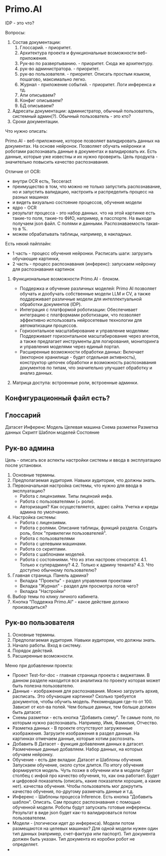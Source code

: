 # Primo.AI

IDP - это что?

Вопросы:
1. Состав документации:
   1. Глоссарий. - приоритет.
   1. Архитектура проекта и функциональные возможности веб-приложения.
   1. Рук-во по развертыванию. - приоритет. Сюда же архитектуру.
   1. рук-во администратора. - приоритет.
   1. рук-во пользователя. - приоритет. Описать простым языком, пошагово, максимально легко.
   1. Журнал - приложение событий. - приоритет. Логи инференса и тд. 
   1. Апи описываем?
   1. Конфиг описываем?
   1. БД описываем?
3. Адресаты документации: администратор, обычный пользователь, системный админ(?). Обычный пользователь - это кто?
4. Сроки документации.




Что нужно описать:

Primo.AI - веб-приложение, которое позволяет валидировать данных на документах. На основе нейронок. Позволяет обучать нейронки и роботами распознавать данные в документах и валидировать их. Есть данные, которые уже известны и их нужно проверить. Цель продукта - значительно повысить качество распознавания.

Отличие от OCR:
* внутри OCR есть, Tecceract
* преимущество в том, что можно не только запустить распознавание, но и запустить валидацию, настроить и распределить процесс на разных машинах
* и видеть визуально состояние процессов, обучения модели
* ядро - OCR
* результат процесса - это набор данных. что на этой картинке есть такие-то поля, такие-то ФИО, например, в пасспорте. На выходе получаем json файл. С полями и данными. Распознаваемость такая-то в %.
* можем обрабатывать таблицы, например, в накладных.


Есть некий пайплайн:
* 1 часть - процесс обучения нейронки. Расписать шаги: загрузить обучающие картинки, 
* 2 часть - процесс распознавания (инференс): запускаем нейронку для распознавания картинок



1. Функциональные возможности Primo.AI - блоком.
   * Поддержка и обучение различных моделей: Primo AI позволяет обучать и дообучать собственные модели LLM и CV, а также поддерживает различные модели для интеллектуальной обработки документов (IDP).
   * Интеграция с платформой роботизации: Обеспечивает интеграцию с платформами роботизации, что позволяет эффективно использовать нейросетевые технологии для автоматизации процессов.
   * Горизонтальное масштабирование и управление моделями: Поддерживает горизонтальное масштабирование через агентов, а также предлагает инструменты для логирования, мониторинга и управления моделями через единый портал.
   * Расширенные возможности обработки данных: Включает (векторное хранилище - будет отдельная активность), конструктор цепочек обработки и возможность распознавания документов по типам, что значительно улучшает обработку и анализ данных.

2. Матрица доступа: встроенные роли, встроенные админки.


## Конфигурационный файл есть?

## Глоссарий
Датасет
Инференс
Модель
Целевая машина
Схема разметки
Разметка данных
Скрипт
Шаблон моделей
Состояние

## Рук-во админа

Цель - описать все аспекты настройки системы и ввода в эксплуатацию после установки.

1. Основные термины.
2. Предполагаемая аудитория. Навыки аудитории, что должны знать.
3. Первоначальная настройка системы, что нужно для ввода в эксплуатацию?
   * Работа с лицензиями. Типы лицензий инфа.
   * Работа с пользователями (+ роли).
   * Авторизация? Как осуществляется, адрес сайта. Учетка и креды админа по умолчанию.
4. Настройка системы:
   * Работа с лицензиями.
   * Работа с ролями. Описание таблицы, функций раздела. Создать роль, блок "привилегии пользователей". 
   * Работа с пользователями 
   * Работа с целевыми машинами.
   * Работа со скриптами.
   * Работа с шаблонами моделей.
   * Работа с состояниями.
 Что из этих настроек относится:
  4.1. Только к суперадмину?
  4.2. Только к админу тенанта?
  4.3. Что доступно обычному пользователю?
5. Главная страница. Панель админа?
   * Вкладка "Проекты" - раздел управления проектами
   * Вкладка "Журнал" - раздел для просмотра логов чего?
   * Вкладка "Настройки"
6. Выбор темы по клику личного кабинета.
7. Кнопка "Поддежка Primo.AI" - какое действие должно производиться?


## Рук-во пользователя

1. Основные термины.
2. Предполагаемая аудитория. Навыки аудитории, что должны знать.
3. Начало работы. Вход в систему.
4. Порядок действий.
5. Расширенные возможности.


Меню при добавлении проекта:
- Проект Test-for-doc - главная страница проекта с виджетами. В данном разделе находится вся аналитика по проекту которая может быть полезна пользователю.
- Данные - изображения для распознавания. Можно загрузить архив, расписать. Это обучающие картинки? Сколько требуется документов, чтобы обучить модель. Рекомендация где-то от 100. Зависит от кол-ва полей. Чем больше данных, тем больше должен быть датасет.
- Схемы разметки - есть кнопка "Добавить схему". Те самые поля, по которым нужно распознавать. Например, Имя, Фамилия, Отчество.
- Разметка данных - В проекте отсутствуют загруженные изображения. Загрузите изображения в раздел данные. На картинках отмечаем данные, которые хотим распознать.
- Добавить В Датасет - функция добавления данных в датасет. Размеченные данные добавляем. Набор данных, на которых обучаем нейронку.
- Обучение - есть две вкладки: Датасет и Шаблоны обучения. Запускаем обучение, около суток длится. По итогу обучения формируется модель. Чуть позже в обучении или в модели будет столбец с инфой про качество обучения, то, как она работает. Будет и цифровой показатель (описать, какие показатели хорошие, а какие нет). качества обучения. Чтобы пользователь мог докрутить качество обучения, по-другому размечать данные и т.д.
- Инференс - Шаблоны процесса Inference. Есть кнопка "Добавить шаблон". Описать. Сам процесс распознавания с помощью обученной модели. Роботы будут запускать готовые инференсы. Результат в виде json будет как-то валидироваться потом пользователем.
- Модели - (логически идет до инференса). Модели потом размещаются на целевых машинах? Для одной модели нужен один тип данных (например, счет-фактура или паспорт). Тип документа должен быть указан. Тип документа из коробки робот не определяет.
- 

